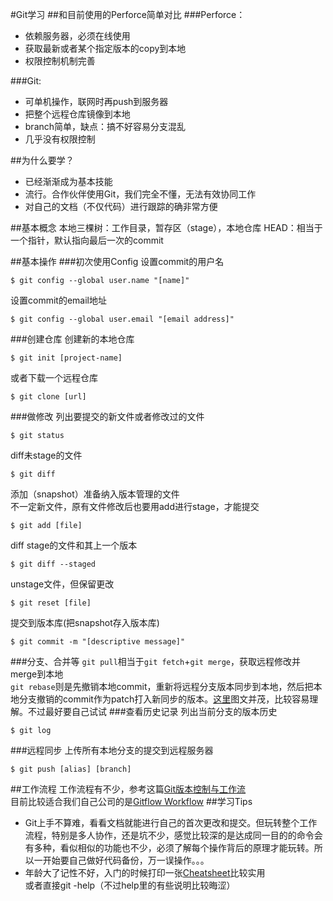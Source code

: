 #Git学习
##和目前使用的Perforce简单对比
###Perforce：  
* 依赖服务器，必须在线使用  
* 获取最新或者某个指定版本的copy到本地
* 权限控制机制完善

###Git:    
* 可单机操作，联网时再push到服务器  
* 把整个远程仓库镜像到本地
* branch简单，缺点：搞不好容易分支混乱 
* 几乎没有权限控制

##为什么要学？
* 已经渐渐成为基本技能
* 流行。合作伙伴使用Git，我们完全不懂，无法有效协同工作
* 对自己的文档（不仅代码）进行跟踪的确非常方便  

##基本概念
本地三棵树：工作目录，暂存区（stage），本地仓库
HEAD：相当于一个指针，默认指向最后一次的commit

##基本操作
###初次使用Config
设置commit的用户名  

	$ git config --global user.name "[name]"
设置commit的email地址  

	$ git config --global user.email "[email address]"
###创建仓库
创建新的本地仓库  

	$ git init [project-name]
或者下载一个远程仓库  

	$ git clone [url]
###做修改
列出要提交的新文件或者修改过的文件  

	$ git status
diff未stage的文件  

	$ git diff
添加（snapshot）准备纳入版本管理的文件  
不一定新文件，原有文件修改后也要用add进行stage，才能提交

	$ git add [file]
diff stage的文件和其上一个版本  

	$ git diff --staged
unstage文件，但保留更改  

	$ git reset [file]
提交到版本库(把snapshot存入版本库)  

	$ git commit -m "[descriptive message]"
###分支、合并等
`git pull`相当于`git fetch`+`git merge`，获取远程修改并merge到本地  
`git rebase`则是先撤销本地commit，重新将远程分支版本同步到本地，然后把本地分支撤销的commit作为patch打入新同步的版本。[这里](http://gitbook.liuhui998.com/4_2.html)图文并茂，比较容易理解。不过最好要自己试试
###查看历史记录
列出当前分支的版本历史  

	$ git log
###远程同步
上传所有本地分支的提交到远程服务器  

	$ git push [alias] [branch]

##工作流程
工作流程有不少，参考这篇[Git版本控制与工作流](http://www.jianshu.com/p/67afe711c731)  
目前比较适合我们自己公司的是[Gitflow Workflow](https://www.atlassian.com/git/tutorials/comparing-workflows/gitflow-workflow)
##学习Tips 
* Git上手不算难，看看文档就能进行自己的首次更改和提交。但玩转整个工作流程，特别是多人协作，还是坑不少，感觉比较深的是达成同一目的的命令会有多种，看似相似的功能也不少，必须了解每个操作背后的原理才能玩转。所以一开始要自己做好代码备份，万一误操作。。。  
* 年龄大了记性不好，入门的时候打印一张[Cheatsheet](http://www.cheat-sheets.org/saved-copy/git-cheat-sheet.pdf)比较实用  
或者直接git -help（不过help里的有些说明比较晦涩）
